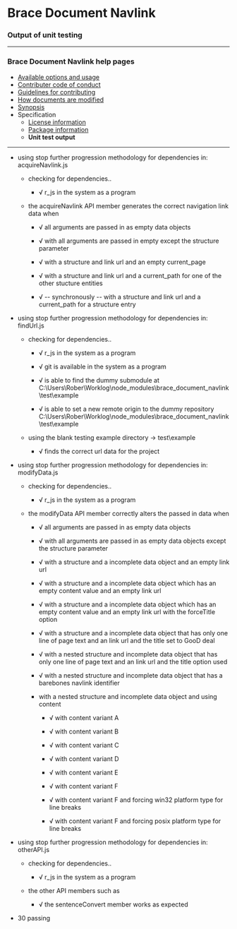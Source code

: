# Brace Document Navlink
### Output of unit testing
 
----
### Brace Document Navlink help pages
* [Available options and usage](https://github.com/restarian/brace_document_navlink/blob/master/docs/available_options_and_usage.md)
* [Contributer code of conduct](https://github.com/restarian/brace_document_navlink/blob/master/docs/contributer_code_of_conduct.md)
* [Guidelines for contributing](https://github.com/restarian/brace_document_navlink/blob/master/docs/guidelines_for_contributing.md)
* [How documents are modified](https://github.com/restarian/brace_document_navlink/blob/master/docs/how_documents_are_modified.md)
* [Synopsis](https://github.com/restarian/brace_document_navlink/blob/master/docs/synopsis.md)
* Specification
  * [License information](https://github.com/restarian/brace_document_navlink/blob/master/docs/specification/license_information.md)
  * [Package information](https://github.com/restarian/brace_document_navlink/blob/master/docs/specification/package_information.md)
  * **Unit test output**
----

  * using stop further progression methodology for dependencies in: acquireNavlink.js

    * checking for dependencies..

      * √ r_js in the system as a program

    * the acquireNavlink API member generates the correct navigation link data when

      * √ all arguments are passed in as empty data objects

      * √ with all arguments are passed in empty except the structure parameter

      * √ with a structure and link url and an empty current_page

      * √ with a structure and link url and a current_path for one of the other stucture entities

      * √ -- synchronously -- with a structure and link url and a current_path for a structure entry

  * using stop further progression methodology for dependencies in: findUrl.js

    * checking for dependencies..

      * √ r_js in the system as a program

      * √ git is available in the system as a program

      * √ is able to find the dummy submodule at C:\Users\Rober\Worklog\node_modules\brace_document_navlink\test\example

      * √ is able to set a new remote origin to the dummy repository C:\Users\Rober\Worklog\node_modules\brace_document_navlink\test\example

    * using the blank testing example directory -> test\example

      * √ finds the correct url data for the project

  * using stop further progression methodology for dependencies in: modifyData.js

    * checking for dependencies..

      * √ r_js in the system as a program

    * the modifyData API member correctly alters the passed in data when

      * √ all arguments are passed in as empty data objects

      * √ with all arguments are passed in as empty data objects except the structure parameter

      * √ with a structure and a incomplete data object and an empty link url

      * √ with a structure and a incomplete data object which has an empty content value and an empty link url

      * √ with a structure and a incomplete data object which has an empty content value and an empty link url with the forceTitle option

      * √ with a structure and a incomplete data object that has only one line of page text and an link url and the title set to GooD deal

      * √ with a nested structure and incomplete data object that has only one line of page text and an link url and the title option used

      * √ with a nested structure and incomplete data object that has a barebones navlink identifier

      * with a nested structure and incomplete data object and using content

        * √ with content variant A

        * √ with content variant B

        * √ with content variant C

        * √ with content variant D

        * √ with content variant E

        * √ with content variant F

        * √ with content variant F and forcing win32 platform type for line breaks

        * √ with content variant F and forcing posix platform type for line breaks

  * using stop further progression methodology for dependencies in: otherAPI.js

    * checking for dependencies..

      * √ r_js in the system as a program

    * the other API members such as

      * √ the sentenceConvert member works as expected


  * 30 passing

